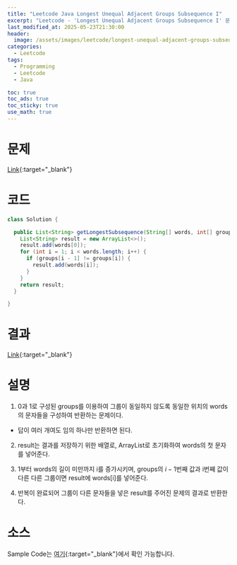 ```yaml
---
title: "Leetcode Java Longest Unequal Adjacent Groups Subsequence I"
excerpt: "Leetcode - 'Longest Unequal Adjacent Groups Subsequence I' 문제 Java 풀이"
last_modified_at: 2025-05-23T21:30:00
header:
  image: /assets/images/leetcode/longest-unequal-adjacent-groups-subsequence-i.png
categories:
  - Leetcode
tags:
  - Programming
  - Leetcode
  - Java

toc: true
toc_ads: true
toc_sticky: true
use_math: true
---
```

# 문제
[Link](https://leetcode.com/problems/longest-unequal-adjacent-groups-subsequence-i/){:target="_blank"}

# 코드
```java
class Solution {

  public List<String> getLongestSubsequence(String[] words, int[] groups) {
    List<String> result = new ArrayList<>();
    result.add(words[0]);
    for (int i = 1; i < words.length; i++) {
      if (groups[i - 1] != groups[i]) {
        result.add(words[i]);
      }
    }
    return result;
  }

}
```

# 결과
[Link](https://leetcode.com/problems/longest-unequal-adjacent-groups-subsequence-i/submissions/1642128624/){:target="_blank"}

# 설명
1. 0과 1로 구성된 groups를 이용하여 그룹이 동일하지 않도록 동일한 위치의 words의 문자들을 구성하여 반환하는 문제이다.
- 답이 여러 개여도 임의 하나만 반환하면 된다.

2. result는 결과를 저장하기 위한 배열로, ArrayList로 초기화하여 words의 첫 문자를 넣어준다.

3. 1부터 words의 길이 미만까지 i를 증가시키며, groups의 $i - 1$번째 값과 i번째 값이 다른 다른 그룹이면 result에 words[i]를 넣어준다.

4. 반복이 완료되어 그룹이 다른 문자들을 넣은 result를 주어진 문제의 결과로 반환한다.

# 소스
Sample Code는 [여기](https://github.com/GracefulSoul/leetcode/blob/master/src/main/java/gracefulsoul/problems/LongestUnequalAdjacentGroupsSubsequenceI.java){:target="_blank"}에서 확인 가능합니다.